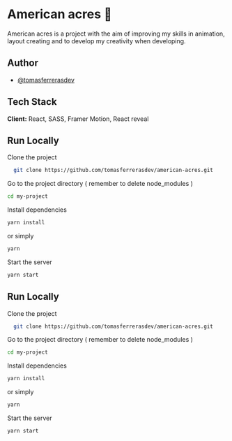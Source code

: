 
# American acres 🌾

American acres is a project with the aim of improving my skills in animation, layout creating and to develop my creativity when developing.


## Author

- [@tomasferrerasdev](https://github.com/tomasferrerasdev)


## Tech Stack

**Client:** React, SASS, Framer Motion, React reveal


## Run Locally

Clone the project

```bash
  git clone https://github.com/tomasferrerasdev/american-acres.git
```

Go to the project directory ( remember to delete node_modules )

```bash
cd my-project
```

Install dependencies

```bash
yarn install
```
or simply
```bash
yarn
```

Start the server

```bash
yarn start
```


## Run Locally

Clone the project

```bash
  git clone https://github.com/tomasferrerasdev/american-acres.git
```

Go to the project directory ( remember to delete node_modules )

```bash
cd my-project
```

Install dependencies

```bash
yarn install
```
or simply
```bash
yarn
```

Start the server

```bash
yarn start
```

